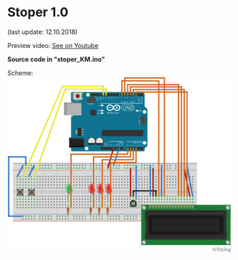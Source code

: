 # Stoper 1.0

(last update: 12.10.2018)

Preview video: [See on Youtube](https://www.youtube.com/watch?v=9ZXXsBcfOPM)

<b>Source code in "stoper_KM.ino"</b>

Scheme:
![Scheme error](https://github.com/Kacper1263/arduino/blob/master/stoper/Stoper_1.0/stoper_KM_bb.png)

